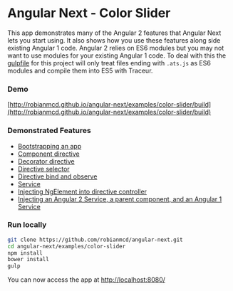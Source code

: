 # Angular Next - Color Slider

This app demonstrates many of the Angular 2 features that Angular Next lets you start using. It also shows how you use these features along side existing Angular 1 code. Angular 2 relies on ES6 modules but you may not want to use modules for your existing Angular 1 code. To deal with this the [gulpfile](https://github.com/robianmcd/angular-next/blob/gh-pages/examples/color-slider/gulpfile.js#L29-L49) for this project will only treat files ending with `.ats.js` as ES6 modules and compile them into ES5 with Traceur.

### Demo

[http://robianmcd.github.io/angular-next/examples/color-slider/build](http://robianmcd.github.io/angular-next/examples/color-slider/build)

### Demonstrated Features
* [Bootstrapping an app](https://github.com/robianmcd/angular-next/blob/gh-pages/examples/color-slider/src/app.ats.js#L5)
* [Component directive](https://github.com/robianmcd/angular-next/blob/gh-pages/examples/color-slider/src/components/colorSettings/ng2ColorSettings.ats.js)
* [Decorator directive](https://github.com/robianmcd/angular-next/blob/gh-pages/examples/color-slider/src/decorators/backgroundColor.ats.js)
* [Directive selector](https://github.com/robianmcd/angular-next/blob/gh-pages/examples/color-slider/src/components/colorSettings/ng2ColorSettings.ats.js#L7)
* [Directive bind and observe](https://github.com/robianmcd/angular-next/blob/gh-pages/examples/color-slider/src/decorators/backgroundColor.ats.js#L5-L6)
* [Service](https://github.com/robianmcd/angular-next/blob/gh-pages/examples/color-slider/src/services/colorUtil.ats.js)
* [Injecting NgElement into directive controller](https://github.com/robianmcd/angular-next/blob/gh-pages/examples/color-slider/src/decorators/backgroundColor.ats.js#L9)
* [Injecting an Angular 2 Service, a parent component, and an Angular 1 Service](https://github.com/robianmcd/angular-next/blob/gh-pages/examples/color-slider/src/components/colorSettings/ng2ColorSettings.ats.js#L15)

### Run locally

```sh
git clone https://github.com/robianmcd/angular-next.git
cd angular-next/examples/color-slider
npm install
bower install
gulp
```

You can now access the app at [http://localhost:8080/](http://localhost:8080/)